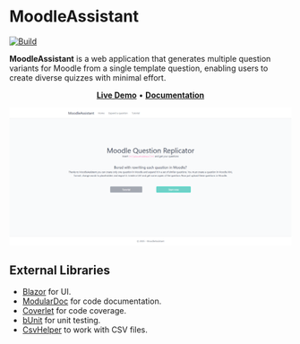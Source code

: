 # MoodleAssistant

[![Build](https://github.com/S0Ale/MoodleAssistant/actions/workflows/build.yml/badge.svg)](https://github.com/S0Ale/MoodleAssistant/actions/workflows/build.yml)

**MoodleAssistant** is a web application that generates multiple question variants for Moodle from a single template question, enabling users to create diverse quizzes with minimal effort.

<p align="center" style="align-items: center">
    <a href="https://moodleassistant.azurewebsites.net/" target="_blank"><b>Live Demo</b></a> •
    <a href="https://github.com/S0Ale/MoodleAssistant/wiki" target="_blank"><b>Documentation</b></a>
</p>

<kbd>
<img src="https://github.com/S0Ale/MoodleAssistant/blob/master/docs/Home-site.png"/>
</kbd>

## External Libraries

- [Blazor](https://dotnet.microsoft.com/en-us/apps/aspnet/web-apps/blazor) for UI.
- [ModularDoc](https://github.com/hailstorm75/ModularDoc/tree/unstable) for code documentation.
- [Coverlet](https://github.com/coverlet-coverage/coverlet) for code coverage.
- [bUnit](https://github.com/bUnit-dev/bUnit) for unit testing.
- [CsvHelper](https://github.com/JoshClose/CsvHelper) to work with CSV files.
